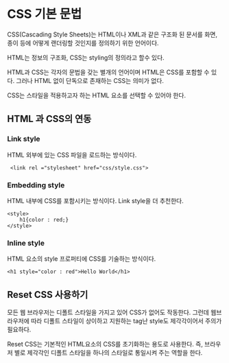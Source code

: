 # CSS 기본 문법

CSS(Cascading Style Sheets)는 HTML이나 XML과 같은 구조화 된 문서를 화면, 종이 등에 어떻게 랜더링할 것인지를 정의하기 위한 언어이다.

HTML는 정보의 구조화, CSS는 styling의 정의라고 할수 있다.

HTML과 CSS는 각자의 문법을 갖는 별개의 언어이며 HTML은 CSS를 포함할 수 있다.
그러나 HTML 없이 단독으로 존재하는 CSS는 의미가 없다.

CSS는 스타일을 적용하고자 하는 HTML 요소를 선택할 수 있어야 한다.

## HTML 과 CSS의 연동

### Link style
HTML 외부에 있는 CSS 파일을 로드하는 방식이다.

```
 <link rel ="stylesheet" href="css/style.css">
 ```

### Embedding style
HTML 내부에 CSS를 포함시키는 방식이다. Link style을 더 추천한다.
```
<style>
    h1{color : red;}
</style>
```

### Inline style
HTML 요소의 style 프로퍼티에 CSS를 기술하는 방식이다.
```
<h1 style="color : red">Hello World</h1>
```

## Reset CSS 사용하기
모든 웹 브라우저는 디폴트 스타일을 가지고 있어 CSS가 없어도 작동한다. 그런데 웹브라우저에 따라 디폴트 스타일이 상이하고 지원하는 tag난 style도 제각각이어서 주의가 필요하다.

Reset CSS는 기본적인 HTML요소의 CSS를 초기화하는 용도로 사용한다. 즉, 브라우저 별로 제각각인 디폴트 스타일을 하나의 스타일로 통일시켜 주는 역할을 한다.
